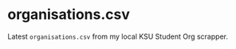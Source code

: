 organisations.csv
=================
Latest `` organisations.csv `` from my local KSU Student Org scrapper.
